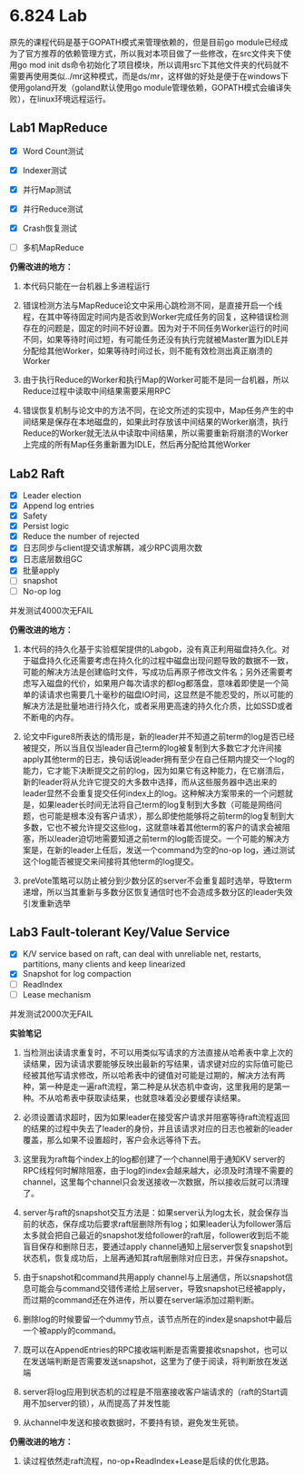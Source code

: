 # 6.824 Lab

原先的课程代码是基于GOPATH模式来管理依赖的，但是目前go module已经成为了官方推荐的依赖管理方式，所以我对本项目做了一些修改，在src文件夹下使用go mod init ds命令初始化了项目模块，所以调用src下其他文件夹的代码就不需要再使用类似../mr这种模式，而是ds/mr，这样做的好处是便于在windows下使用goland开发（goland默认使用go module管理依赖，GOPATH模式会编译失败），在linux环境远程运行。

## Lab1 MapReduce

- [x] Word Count测试
- [x] Indexer测试
- [x] 并行Map测试
- [x] 并行Reduce测试
- [x] Crash恢复测试
- [ ] 多机MapReduce



**仍需改进的地方：**

1. 本代码只能在一台机器上多进程运行

2. 错误检测方法与MapReduce论文中采用心跳检测不同，是直接开启一个线程，在其中等待固定时间内是否收到Worker完成任务的回复，这种错误检测存在的问题是，固定的时间不好设置。因为对于不同任务Worker运行的时间不同，如果等待时间过短，有可能任务还没有执行完就被Master置为IDLE并分配给其他Worker，如果等待时间过长，则不能有效检测出真正崩溃的Worker

3. 由于执行Reduce的Worker和执行Map的Worker可能不是同一台机器，所以Reduce过程中读取中间结果需要采用RPC

4. 错误恢复机制与论文中的方法不同，在论文所述的实现中，Map任务产生的中间结果是保存在本地磁盘的，如果此时存放该中间结果的Worker崩溃，执行Reduce的Worker就无法从中读取中间结果，所以需要重新将崩溃的Worker上完成的所有Map任务重新置为IDLE，然后再分配给其他Worker

## Lab2 Raft

- [x] Leader election
- [x] Append log entries
- [x] Safety
- [x] Persist logic
- [x] Reduce the number of rejected
- [x] 日志同步与client提交请求解耦，减少RPC调用次数
- [x] 日志底层数组GC
- [x] 批量apply
- [ ] snapshot
- [ ] No-op log

并发测试4000次无FAIL

**仍需改进的地方：**

1. 本代码的持久化基于实验框架提供的Labgob，没有真正利用磁盘持久化。对于磁盘持久化还需要考虑在持久化的过程中磁盘出现问题导致的数据不一致，可能的解决方法是创建临时文件，写成功后再原子修改文件名；另外还需要考虑写入磁盘的代价，如果用户每次请求的都log都落盘，意味着即使是一个简单的读请求也需要几十毫秒的磁盘IO时间，这显然是不能忍受的，所以可能的解决方法是批量地进行持久化，或者采用更高速的持久化介质，比如SSD或者不断电的内存。

2. 论文中Figure8所表达的情形是，新的leader并不知道之前term的log是否已经被提交，所以当且仅当leader自己term的log被复制到大多数它才允许间接apply其他term的日志，换句话说leader拥有至少在自己任期内提交一个log的能力，它才能下决断提交之前的log，因为如果它有这种能力，在它崩溃后，新的leader将从允许它提交的大多数中选择，而从这些服务器中选出来的leader显然不会重复提交任何index上的log。这种解决方案带来的一个问题就是，如果leader长时间无法将自己term的log复制到大多数（可能是网络问题，也可能是根本没有客户请求），那么即使他能够将之前term的log复制到大多数，它也不被允许提交这些log，这就意味着其他term的客户的请求会被阻塞，所以leader迫切地需要知道之前term的log能否提交。一个可能的解决方案是，在新的leader上任后，发送一个command为空的no-op log，通过测试这个log能否被提交来间接将其他term的log提交。

3. preVote策略可以防止被分到少数分区的server不会重复超时选举，导致term递增，所以当其重新与多数分区恢复通信时也不会造成多数分区的leader失效引发重新选举

## Lab3 Fault-tolerant Key/Value Service

- [x] K/V service based on raft, can deal with unreliable net, restarts, partitions, many clients and keep linearized
- [x] Snapshot for log compaction
- [ ] ReadIndex
- [ ] Lease mechanism

并发测试2000次无FAIL

**实验笔记**

1. 当检测出读请求重复时，不可以用类似写请求的方法直接从哈希表中拿上次的读结果，因为读请求要能够反映出最新的写结果，请求键对应的实际值可能已经被其他写请求修改，所以哈希表中的键值对可能是过期的，解决方法有两种，第一种是走一遍raft流程，第二种是从状态机中查询，这里我用的是第一种。不从哈希表中获取读结果，也就意味着没必要缓存读结果。

2. 必须设置请求超时，因为如果leader在接受客户请求并阻塞等待raft流程返回的结果的过程中失去了leader的身份，并且该请求对应的日志也被新的leader覆盖，那么如果不设置超时，客户会永远等待下去。

3. 这里我为raft每个index上的log都创建了一个channel用于通知KV server的RPC线程何时解除阻塞，由于log的index会越来越大，必须及时清理不需要的channel，这里每个channel只会发送接收一次数据，所以接收后就可以清理了。

4. server与raft的snapshot交互方法是：如果server认为log太长，就会保存当前的状态，保存成功后要求raft层删除所有log；如果leader认为follower落后太多就会把自己最近的snapshot发给follower的raft层，follower收到后不能盲目保存和删除日志，要通过apply channel通知上层server恢复snapshot到状态机，恢复成功后，上层再通知其raft层删除对应日志，并保存snapshot。

5. 由于snapshot和command共用apply channel与上层通信，所以snapshot信息可能会与command交错传递给上层server，导致snapshot已经被apply，而过期的command还在外进传，所以要在server端添加过期判断。

6. 删除log的时候要留一个dummy节点，该节点所在的index是snapshot中最后一个被apply的command。

7. 既可以在AppendEntries的RPC接收端判断是否需要接收snapshot，也可以在发送端判断是否需要发送snapshot，这里为了便于阅读，将判断放在发送端

8. server将log应用到状态机的过程是不阻塞接收客户端请求的（raft的Start调用不加server的锁），从而提高了并发性能

9. 从channel中发送和接收数据时，不要持有锁，避免发生死锁。

**仍需改进的地方：**

1. 读过程依然走raft流程，no-op+ReadIndex+Lease是后续的优化思路。
